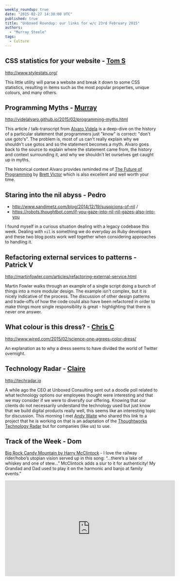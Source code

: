 ```yaml
---
weekly_roundup: true
date: "2015-02-27 14:30:00 UTC"
published: true
title: "Unboxed Roundup: our links for w/c 23rd February 2015"
authors:
  - "Murray Steele"
tags:
  - Culture
---
```


## CSS statistics for your website - [Tom S](/people#tom-sabin)

http://www.stylestats.org/

This little utility will parse a website and break it down to some CSS statistics, resulting in items such as the most popular properties, unique colours, and many others.

## Programming Myths - [Murray](/people#murray-steele)

http://videlalvaro.github.io/2015/02/programming-myths.html

This article / talk-transcript from [Alvaro Videla](http://videlalvaro.github.io/) is a deep-dive on the history of a particular statement that programmers just "know" is correct: "don't use goto's".  The problem is, most of us can't really explain why we shouldn't use gotos and so the statement becomes a myth.  Alvaro goes back to the source to explain where the statement came from, the history and context surrounding it, and why we shouldn't let ourselves get caught up in myths.

The historical context Alvaro provides reminded me of [The Future of Programming](http://worrydream.com/dbx/) by [Brett Victor](http://worrydream.com) which is also excellent and well worth your time.

## Staring into the nil abyss - Pedro

* http://www.sandimetz.com/blog/2014/12/19/suspicions-of-nil /
* https://robots.thoughtbot.com/if-you-gaze-into-nil-nil-gazes-also-into-you

I found myself in a curious situation dealing with a legacy codebase this week. Dealing with `nil` is something we do everyday as Ruby developers and these two blog posts work well together when considering approaches to handling it.

## Refactoring external services to patterns - Patrick V

http://martinfowler.com/articles/refactoring-external-service.html

Martin Fowler walks through an example of a single script doing a bunch of things into a more modular design.  The example isn't complex, but it is nicely indicative of the process.  The discussion of other design patterns and trade-offs of how the code could also have been refactored in order to make things more single responsibility is great - highlighting that there is never one answer.

## What colour is this dress? - [Chris C](/people#chris-carter)

http://www.wired.com/2015/02/science-one-agrees-color-dress/

An explanation as to why a dress seems to have divided the world of Twitter overnight.

## Technology Radar - [Claire](/people#claire-kemp)

http://techradar.io

A while ago the CEO at Unboxed Consulting sent out a doodle poll related to what technology options our employees thought were interesting and that we may consider if we were to diversify our offering. Knowing that our clients do not necessarily understand the technology used but just know that we build digital products really well, this seems like an interesting topic for discussion. This morning I met [Andy Waite](http://blog.andywaite.com/) who shared this link to a project that he is working on that is an adaptation of the [Thoughtworks Technology Radar](http://www.thoughtworks.com/radar) but for companies (like us) to use.

## Track of the Week - Dom

[Big Rock Candy Mountain by Harry McClintock](https://www.youtube.com/watch?v=0-ftai12IOM) - I love the railway rider/hobo’s utopian vision served up in this song: “…there’s a lake of whiskey and one of stew…” McClintock adds a slur to it for authenticity! My Grandad and Dad used to play it on the harmonic and banjo at family events.”

<iframe width="560" height="315" src="https://www.youtube.com/embed/0-ftai12IOM" frameborder="0" allowfullscreen></iframe>


